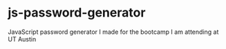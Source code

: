 # js-password-generator
JavaScript password generator I made for the bootcamp I am attending at UT Austin
